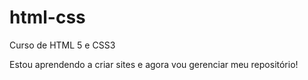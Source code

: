 # html-css
 Curso de HTML 5  e CSS3

Estou aprendendo a criar sites e agora vou gerenciar meu repositório!